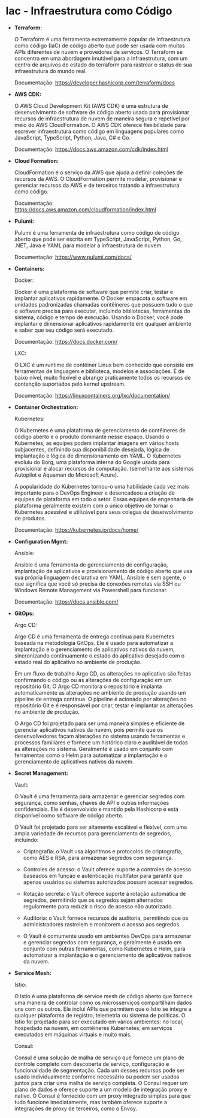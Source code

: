 # **Iac - Infraestrutura como Código**

- **Terraform:**

    O Terraform é uma ferramenta extremamente popular de infraestrutura como código (IaC) de código aberto que pode ser usada com muitas APIs diferentes de nuvem e provedores de serviços. O Terraform se concentra em uma abordagem imutável para a infraestrutura, com um centro de arquivos de estado do terraform para rastrear o status de sua infraestrutura do mundo real.

    Documentação: https://developer.hashicorp.com/terraform/docs

- **AWS CDK:**

    O AWS Cloud Development Kit (AWS CDK) é uma estrutura de desenvolvimento de software de código aberto usada para provisionar recursos de infraestrutura de nuvem de maneira segura e repetível por meio do AWS CloudFormation. O AWS CDK oferece flexibilidade para escrever infraestrutura como código em linguagens populares como JavaScript, TypeScript, Python, Java, C# e Go.

    Documentação: https://docs.aws.amazon.com/cdk/index.html

- **Cloud Formation:**

    CloudFormation é o serviço da AWS que ajuda a definir coleções de recursos da AWS. O CloudFormation permite modelar, provisionar e gerenciar recursos da AWS e de terceiros tratando a infraestrutura como código.

    Documentação: https://docs.aws.amazon.com/cloudformation/index.html

- **Pulumi:**

    Pulumi é uma ferramenta de infraestrutura como código de código aberto que pode ser escrita em TypeScript, JavaScript, Python, Go, .NET, Java e YAML para modelar a infraestrutura de nuvem.

    Documentação: https://www.pulumi.com/docs/

- **Containers:**

    Docker:

    Docker é uma plataforma de software que permite criar, testar e implantar aplicativos rapidamente. O Docker empacota o software em unidades padronizadas chamadas contêineres que possuem tudo o que o software precisa para executar, incluindo bibliotecas, ferramentas do sistema, código e tempo de execução. Usando o Docker, você pode implantar e dimensionar aplicativos rapidamente em qualquer ambiente e saber que seu código será executado.

    Documentação: https://docs.docker.com/

    LXC: 

    O LXC é um runtime de contêiner Linux bem conhecido que consiste em ferramentas de linguagem e biblioteca, modelos e associações. É de baixo nível, muito flexível e abrange praticamente todos os recursos de contenção suportados pelo kernel upstream.

    Documentação: https://linuxcontainers.org/lxc/documentation/

- **Container Orchestration:**

    Kubernetes:

    O Kubernetes é uma plataforma de gerenciamento de contêineres de código aberto e o produto dominante nesse espaço. Usando o Kubernetes, as equipes podem implantar imagens em vários hosts subjacentes, definindo sua disponibilidade desejada, lógica de implantação e lógica de dimensionamento em YAML. O Kubernetes evoluiu do Borg, uma plataforma interna do Google usada para provisionar e alocar recursos de computação. (semelhante aos sistemas Autopilot e Aquaman do Microsoft Azure).

    A popularidade do Kubernetes tornou-o uma habilidade cada vez mais importante para o DevOps Engineer e desencadeou a criação de equipes de plataforma em todo o setor. Essas equipes de engenharia de plataforma geralmente existem com o único objetivo de tornar o Kubernetes acessível e utilizável para seus colegas de desenvolvimento de produtos.

    Documentação: https://kubernetes.io/docs/home/

- **Configuration Mgmt:**

    Ansible:

    Ansible é uma ferramenta de gerenciamento de configuração, implantação de aplicativos e provisionamento de código aberto que usa sua própria linguagem declarativa em YAML. Ansible é sem agente, o que significa que você só precisa de conexões remotas via SSH ou Windows Remote Management via Powershell para funcionar.

    Documentação: https://docs.ansible.com/

- **GitOps:**

    Argo CD:

    Argo CD é uma ferramenta de entrega contínua para Kubernetes baseada na metodologia GitOps. Ele é usado para automatizar a implantação e o gerenciamento de aplicativos nativos da nuvem, sincronizando continuamente o estado do aplicativo desejado com o estado real do aplicativo no ambiente de produção.

    Em um fluxo de trabalho Argo CD, as alterações no aplicativo são feitas confirmando o código ou as alterações de configuração em um repositório Git. O Argo CD monitora o repositório e implanta automaticamente as alterações no ambiente de produção usando um pipeline de entrega contínua. O pipeline é acionado por alterações no repositório Git e é responsável por criar, testar e implantar as alterações no ambiente de produção.

    O Argo CD foi projetado para ser uma maneira simples e eficiente de gerenciar aplicativos nativos da nuvem, pois permite que os desenvolvedores façam alterações no sistema usando ferramentas e processos familiares e fornece um histórico claro e auditável de todas as alterações no sistema. Geralmente é usado em conjunto com ferramentas como o Helm para automatizar a implantação e o gerenciamento de aplicativos nativos da nuvem.

- **Secret Management:**

    Vault:

    O Vault é uma ferramenta para armazenar e gerenciar segredos com segurança, como senhas, chaves de API e outras informações confidenciais. Ele é desenvolvido e mantido pela Hashicorp e está disponível como software de código aberto.

    O Vault foi projetado para ser altamente escalável e flexível, com uma ampla variedade de recursos para gerenciamento de segredos, incluindo:

    - Criptografia: o Vault usa algoritmos e protocolos de criptografia, como AES e RSA, para armazenar segredos com segurança.
    
    - Controles de acesso: o Vault oferece suporte a controles de acesso baseados em função e autenticação multifator para garantir que apenas usuários ou sistemas autorizados possam acessar segredos.

    - Rotação secreta: o Vault oferece suporte à rotação automática de segredos, permitindo que os segredos sejam alternados regularmente para reduzir o risco de acesso não autorizado.
    
    - Auditoria: o Vault fornece recursos de auditoria, permitindo que os administradores rastreiem e monitorem o acesso aos segredos.
    
    - O Vault é comumente usado em ambientes DevOps para armazenar e gerenciar segredos com segurança, e geralmente é usado em conjunto com outras ferramentas, como Kubernetes e Helm, para automatizar a implantação e o gerenciamento de aplicativos nativos da nuvem.

- **Service Mesh:**

    Istio:

    O Istio é uma plataforma de service mesh de código aberto que fornece uma maneira de controlar como os microsserviços compartilham dados uns com os outros. Ele inclui APIs que permitem que o Istio se integre a qualquer plataforma de registro, telemetria ou sistema de políticas. O Istio foi projetado para ser executado em vários ambientes: no local, hospedado na nuvem, em contêineres Kubernetes, em serviços executados em máquinas virtuais e muito mais.

    Consul:

    Consul é uma solução de malha de serviço que fornece um plano de controle completo com descoberta de serviço, configuração e funcionalidade de segmentação. Cada um desses recursos pode ser usado individualmente conforme necessário ou podem ser usados juntos para criar uma malha de serviço completa. O Consul requer um plano de dados e oferece suporte a um modelo de integração proxy e nativo. O Consul é fornecido com um proxy integrado simples para que tudo funcione imediatamente, mas também oferece suporte a integrações de proxy de terceiros, como o Envoy.